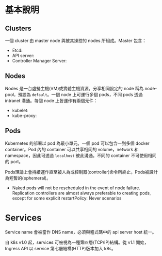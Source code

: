 # 基本說明

## Clusters

一個 cluster 由 master node 與被其操控的 nodes 所組成。Master 包含：

* Etcd:
* API server:
* Controller Manager Server:

## Nodes

Nodes 是一台虛擬主機(VM)或實體主機資源。分享相同設定的 node 稱為 node-pool，預設為 `default`。一個 node 上可運行多個 pods，不同 pods 透過 intranet 溝通。每個 node 上皆運作有兩個元件：

* kubelet:
* kube-proxy:

## Pods

Kubernetes 的部署以 pod 為最小單元，一個 pod 可以包含一到多個 docker container。Pod 內的 container 可以共享相同的 volume，network 和 namespace，因此可透過 `localhost` 彼此溝通。不同的 container 不可使用相同的 port。

Pods理論上會持續運作直至被人為或控制器(controller)命令所終止。Pods被設計為短暫的(ephemeral)。

*  Naked pods will not be rescheduled in the event of node failure.
Replication controllers are almost always preferable to creating pods, except for some explicit restartPolicy: Never scenarios

# Services

Service name 會被當作 DNS name，必須與程式碼中的 api server host 統一。

自 k8s v1.0 起，services 可被視為一種第四層(TCP/IP)結構。從 v1.1 開始，Ingress API 以 service 第七層結構(HTTP)版本加入 k8s。

